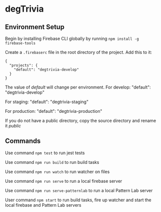 # degTrivia

## Environment Setup
Begin by installing Firebase CLI globally by running `npm install -g firebase-tools`

Create a `.firebaserc` file in the root directory of the project. Add this to it:
```
{
  "projects": {
    "default": "degtrivia-develop"
  }
}
```
The value of *default* will change per environment.
For develop:
"default": "degtrivia-develop"

For staging: 
"default": "degtrivia-staging"

For production:
"default": "degtrivia-production"

If you do not have a public directory, copy the source directory and rename it *public*

## Commands
Use command `npm test` to run jest tests

Use command `npm run build` to run build tasks

Use command `npm run watch` to run watcher on files

Use command `npm run serve` to run a local firebase server

Use command `npm run serve-patternlab` to run a local Pattern Lab server

User command `npm start` to run build tasks, fire up watcher and start the local firebase and Pattern Lab servers